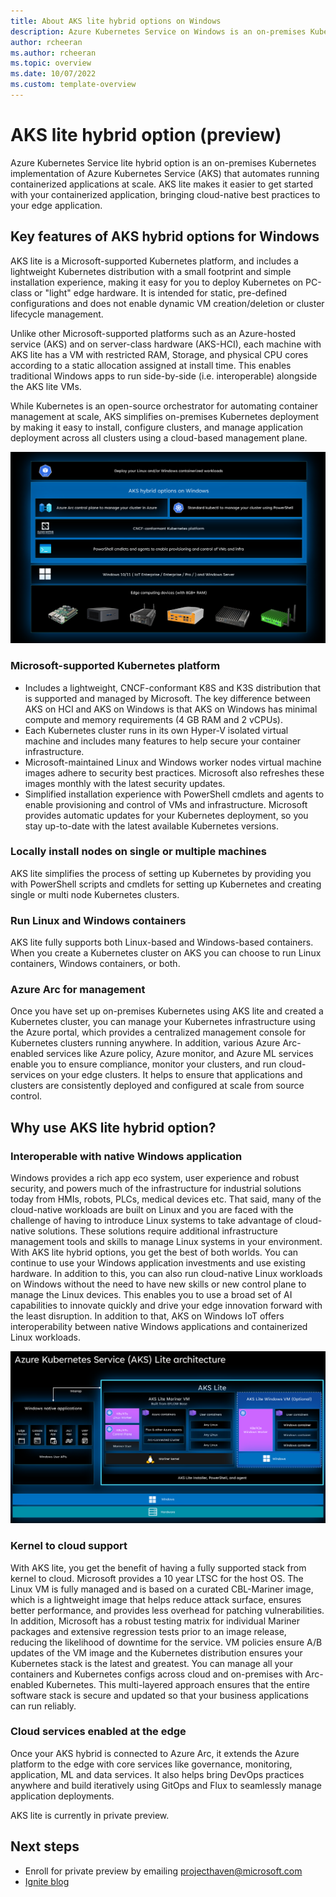```yaml
---
title: About AKS lite hybrid options on Windows
description: Azure Kubernetes Service on Windows is an on-premises Kubernetes implementation of Azure Kubernetes Service (AKS), which automates running containerized applications at scale.
author: rcheeran
ms.author: rcheeran
ms.topic: overview
ms.date: 10/07/2022
ms.custom: template-overview
---
```




# AKS lite hybrid option (preview)

Azure Kubernetes Service lite hybrid option is an on-premises Kubernetes implementation of Azure Kubernetes Service (AKS) that automates running containerized applications at scale. AKS lite makes it easier to get started with your containerized application, bringing cloud-native best practices to your edge application.

## Key features of AKS hybrid options for Windows

AKS lite is a Microsoft-supported Kubernetes platform, and includes a lightweight Kubernetes distribution with a small footprint and simple installation experience, making it easy for you to deploy Kubernetes on PC-class or "light" edge hardware. It is intended for static, pre-defined configurations and does not enable dynamic VM creation/deletion or cluster lifecycle management.

Unlike other Microsoft-supported platforms such as an Azure-hosted service (AKS) and on server-class hardware (AKS-HCI), each machine with AKS lite has a VM with restricted RAM, Storage, and physical CPU cores according to a static allocation assigned at install time. This enables traditional Windows apps to run side-by-side (i.e. interoperable) alongside the AKS lite VMs.

While Kubernetes is an open-source orchestrator for automating container management at scale, AKS simplifies on-premises Kubernetes deployment by making it easy to install, configure clusters, and manage application deployment across all clusters using a cloud-based management plane.

![Diagram of AKS on Windows architecture.](media/aks-lite/aks-lite-Windows.png)

### Microsoft-supported Kubernetes platform

- Includes a lightweight, CNCF-conformant K8S and K3S distribution that is supported and managed by Microsoft. The key difference between AKS on HCI and AKS on Windows is that AKS on Windows has minimal compute and memory requirements (4 GB RAM and 2 vCPUs).
- Each Kubernetes cluster runs in its own Hyper-V isolated virtual machine and includes many features to help secure your container infrastructure.
- Microsoft-maintained Linux and Windows worker nodes virtual machine images adhere to security best practices. Microsoft also refreshes these images monthly with the latest security updates.
- Simplified installation experience with PowerShell cmdlets and agents to enable provisioning and control of VMs and infrastructure. Microsoft provides automatic updates for your Kubernetes deployment, so you stay up-to-date with the latest available Kubernetes versions.

### Locally install nodes on single or multiple machines

AKS lite simplifies the process of setting up Kubernetes by providing you with PowerShell scripts and cmdlets for setting up Kubernetes and creating single or multi node Kubernetes clusters.

### Run Linux and Windows containers

AKS lite fully supports both Linux-based and Windows-based containers. When you create a Kubernetes cluster on AKS you can choose to run Linux containers, Windows containers, or both.

### Azure Arc for management

Once you have set up on-premises Kubernetes using AKS lite and created a Kubernetes cluster, you can manage your Kubernetes infrastructure using the Azure portal, which provides a centralized management console for Kubernetes clusters running anywhere. In addition, various Azure Arc-enabled services like Azure policy, Azure monitor, and Azure ML services enable you to ensure compliance, monitor your clusters, and run cloud-services on your edge clusters. It helps to ensure that applications and clusters are consistently deployed and configured at scale from source control.

## Why use AKS lite hybrid option?

### Interoperable with native Windows application

Windows provides a rich app eco system, user experience and robust security, and powers much of the infrastructure for industrial solutions today from HMIs, robots, PLCs, medical devices etc. That said, many of the cloud-native workloads are built on Linux and you are faced with the challenge of having to introduce Linux systems to take advantage of cloud-native solutions. These solutions require additional infrastructure management tools and skills to manage Linux systems in your environment. With AKS lite hybrid options, you get the best of both worlds. You can continue to use your Windows application investments and use existing hardware. In addition to this, you can also run cloud-native Linux workloads on Windows without the need to have new skills or new control plane to manage the Linux devices. This enables you to use a broad set of AI capabilities to innovate quickly and drive your edge innovation forward with the least disruption. In addition to that, AKS on Windows IoT offers interoperability between native Windows applications and containerized Linux workloads.

![Diagram of AKS on Windows interop.](media/aks-lite/aks-lite-windows-arch.png)

### Kernel to cloud support  

With AKS lite, you get the benefit of having a fully supported stack from kernel to cloud. Microsoft provides a 10 year LTSC for the host OS. The Linux VM is fully managed and is based on a curated CBL-Mariner image, which is a lightweight image that helps reduce attack surface, ensures better performance, and provides less overhead for patching vulnerabilities. In addition, Microsoft has a robust testing matrix for individual Mariner packages and extensive regression tests prior to an image release, reducing the likelihood of downtime for the service. VM policies ensure A/B updates of the VM image and the Kubernetes distribution ensures your Kubernetes stack is the latest and greatest. You can manage all your containers and Kubernetes configs across cloud and on-premises with Arc-enabled Kubernetes. This multi-layered approach ensures that the entire software stack is secure and updated so that your business applications can run reliably.

### Cloud services enabled at the edge

Once your AKS hybrid is connected to Azure Arc, it extends the Azure platform to the edge with core services like governance, monitoring, application, ML and data services. It also helps bring DevOps practices anywhere and build iteratively using GitOps and Flux to seamlessly manage application deployments.

AKS lite is currently in private preview.

## Next steps

- Enroll for private preview by emailing projecthaven@microsoft.com
- [Ignite blog](https://aka.ms/aks-lite-ignite-blog)
